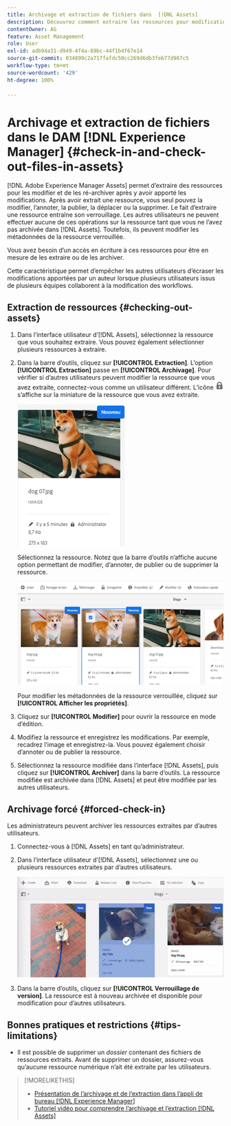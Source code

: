 ```yaml
---
title: Archivage et extraction de fichiers dans  [!DNL Assets]
description: Découvrez comment extraire les ressources pour modification et les archiver à nouveau une fois les modifications effectuées.
contentOwner: AG
feature: Asset Management
role: User
exl-id: adb94a31-d949-4f4a-89bc-44f1b4f67e14
source-git-commit: 034899c2a717fafdc50cc269d6db3feb77d907c5
workflow-type: tm+mt
source-wordcount: '429'
ht-degree: 100%

---
```


# Archivage et extraction de fichiers dans le DAM [!DNL Experience Manager]  {#check-in-and-check-out-files-in-assets}

[!DNL Adobe Experience Manager Assets] permet d’extraire des ressources pour les modifier et de les ré-archiver après y avoir apporté les modifications. Après avoir extrait une ressource, vous seul pouvez la modifier, l’annoter, la publier, la déplacer ou la supprimer. Le fait d’extraire une ressource entraîne son verrouillage. Les autres utilisateurs ne peuvent effectuer aucune de ces opérations sur la ressource tant que vous ne l’avez pas archivée dans [!DNL Assets]. Toutefois, ils peuvent modifier les métadonnées de la ressource verrouillée.

Vous avez besoin d’un accès en écriture à ces ressources pour être en mesure de les extraire ou de les archiver.

Cette caractéristique permet d’empêcher les autres utilisateurs d’écraser les modifications apportées par un auteur lorsque plusieurs utilisateurs issus de plusieurs équipes collaborent à la modification des workflows.

## Extraction de ressources {#checking-out-assets}

1. Dans l’interface utilisateur d’[!DNL Assets], sélectionnez la ressource que vous souhaitez extraire. Vous pouvez également sélectionner plusieurs ressources à extraire.

1. Dans la barre d’outils, cliquez sur **[!UICONTROL Extraction]**. L’option **[!UICONTROL Extraction]** passe en **[!UICONTROL Archivage]**.
Pour vérifier si d’autres utilisateurs peuvent modifier la ressource que vous avez extraite, connectez-vous comme un utilisateur différent. L’icône ![icône en forme de verrou pour l’extraction](assets/do-not-localize/checkout_lock.png) s’affiche sur la miniature de la ressource que vous avez extraite.

   ![icône d’extraction en mode Carte](assets/checkout-icon-card-view.png)

   Sélectionnez la ressource. Notez que la barre d’outils n’affiche aucune option permettant de modifier, d’annoter, de publier ou de supprimer la ressource.

   ![chlimage_1-472](assets/checkout-asset-toolbar-options.png)

   Pour modifier les métadonnées de la ressource verrouillée, cliquez sur **[!UICONTROL Afficher les propriétés]**.

1. Cliquez sur **[!UICONTROL Modifier]** pour ouvrir la ressource en mode d’édition.

1. Modifiez la ressource et enregistrez les modifications. Par exemple, recadrez l’image et enregistrez-la. Vous pouvez également choisir d’annoter ou de publier la ressource.

1. Sélectionnez la ressource modifiée dans l’interface [!DNL Assets], puis cliquez sur **[!UICONTROL Archiver]** dans la barre d’outils. La ressource modifiée est archivée dans [!DNL Assets] et peut être modifiée par les autres utilisateurs.

## Archivage forcé {#forced-check-in}

Les administrateurs peuvent archiver les ressources extraites par d’autres utilisateurs.

1. Connectez-vous à [!DNL Assets] en tant qu’administrateur.
1. Dans l’interface utilisateur d’[!DNL Assets], sélectionnez une ou plusieurs ressources extraites par d’autres utilisateurs.

   ![chlimage_1-476](assets/chlimage_1-476.png)

1. Dans la barre d’outils, cliquez sur **[!UICONTROL Verrouillage de version]**. La ressource est à nouveau archivée et disponible pour modification pour d’autres utilisateurs.

## Bonnes pratiques et restrictions {#tips-limitations}

* Il est possible de supprimer un *dossier* contenant des fichiers de ressources extraits. Avant de supprimer un dossier, assurez-vous qu’aucune ressource numérique n’ait été extraite par les utilisateurs.

>[!MORELIKETHIS]
>
>* [Présentation de l’archivage et de l’extraction dans l’appli de bureau [!DNL Experience Manager]  ](https://experienceleague.adobe.com/docs/experience-manager-desktop-app/using/using.html?lang=fr#how-app-works2)
>* [Tutoriel vidéo pour comprendre l’archivage et l’extraction [!DNL Assets]](https://experienceleague.adobe.com/docs/experience-manager-learn/assets/collaboration/check-in-and-check-out.html?lang=fr)

